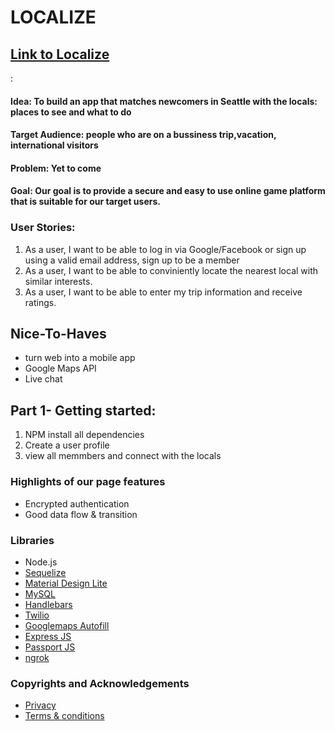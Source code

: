 # LOCALIZE

## [Link to Localize](https://www.createjs.com/soundjs)
:

#### Idea: To build an app that matches newcomers in Seattle with the locals: places to see and what to do

#### Target Audience: people who are on a bussiness trip,vacation, international visitors

#### Problem: Yet to come

#### Goal: Our goal is to provide a secure and easy to use online game platform that is suitable for our target users.

### User Stories:
  1. As a user, I want to be able to log in via Google/Facebook or sign up using a valid email address, sign up to be a member
  2. As a user, I want to be able to conviniently locate the nearest local with similar interests.
  3. As a user, I want to be able to enter my trip information and receive ratings.
   

## Nice-To-Haves
  * turn web into a mobile app
  * Google Maps API
  * Live chat
  
 ## Part 1- Getting started:
   1. NPM install all dependencies
   2. Create a user profile
   3. view all memmbers and connect with the locals


 ### Highlights of our page features
   * Encrypted authentication
  * Good data flow & transition

  
  
### Libraries
  * Node.js
  * [Sequelize](https://www.createjs.com/soundjs)
  * [Material Design Lite](https://github.com/google/material-design-lite)
  * [MySQL](https://firebase.google.com)
  * [Handlebars](https://spritejs.readthedocs.io/en/latest/)
  * [Twilio](https://firebase.google.com)
  * [Googlemaps Autofill](https://firebase.google.com)
  * [Express JS](https://firebase.google.com)
  * [Passport JS](https://firebase.google.com)
  * [ngrok](https://firebase.google.com)
 
### Copyrights and Acknowledgements
  * [Privacy](https://termsfeed.com/privacy-policy/6cf81f38974eab1bf5dc46b1e06725e6)
  * [Terms & conditions](https://termsfeed.com/terms-conditions/0014ae28a1cef6301fb4b9fb42109b40)

